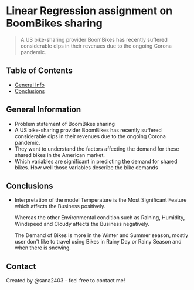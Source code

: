 # Linear Regression assignment on BoomBikes sharing
> A US bike-sharing provider BoomBikes has recently suffered considerable dips in their revenues due to the ongoing Corona pandemic.


## Table of Contents
* [General Info](#general-information)
* [Conclusions](#conclusions)


## General Information
- Problem statement of BoomBikes sharing
- A US bike-sharing provider BoomBikes has recently suffered considerable dips in their revenues due to the ongoing Corona pandemic.
- They want to understand the factors affecting the demand for these shared bikes in the American market.
- Which variables are significant in predicting the demand for shared bikes.
  How well those variables describe the bike demands


## Conclusions
- Interpretation of the model
  Temperature is the Most Significant Feature which affects the Business positively.
  
  Whereas the other Environmental condition such as Raining, Humidity, Windspeed and Cloudy affects the Business negatively.
  
  The Demand of Bikes is more in the Winter and Summer season, mostly user don't like to travel using Bikes in Rainy Day or Rainy Season and when there is snowing.



## Contact
Created by @sana2403 - feel free to contact me!


<!-- Optional -->
<!-- ## License -->
<!-- This project is open source and available under the [... License](). -->

<!-- You don't have to include all sections - just the one's relevant to your project -->
